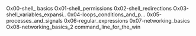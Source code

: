 Ox00-shell_ basics
Ox01-shell_permissions
0x02-shell_redirections
Ox03-shell_variables_expansi..
0x04-loops_conditions_and_p...
0x05-processes_and_signals
0x06-regular_expressions
0x07-networking_basics
Ox08-networking_basics_2
command_line_for_the_win
